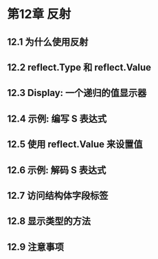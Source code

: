 # 第12章 反射

## 12.1 为什么使用反射

## 12.2 reflect.Type 和 reflect.Value

## 12.3 Display: 一个递归的值显示器

## 12.4 示例: 编写 S 表达式

## 12.5 使用 reflect.Value 来设置值

## 12.6 示例: 解码 S 表达式

## 12.7 访问结构体字段标签

## 12.8 显示类型的方法

## 12.9 注意事项